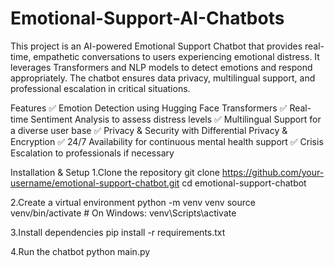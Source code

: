 # Emotional-Support-AI-Chatbots

This project is an AI-powered Emotional Support Chatbot that provides real-time, empathetic conversations to users experiencing emotional distress. It leverages Transformers and NLP models to detect emotions and respond appropriately. The chatbot ensures data privacy, multilingual support, and professional escalation in critical situations.

Features
✅ Emotion Detection using Hugging Face Transformers
✅ Real-time Sentiment Analysis to assess distress levels
✅ Multilingual Support for a diverse user base
✅ Privacy & Security with Differential Privacy & Encryption
✅ 24/7 Availability for continuous mental health support
✅ Crisis Escalation to professionals if necessary

Installation & Setup
1.Clone the repository
git clone https://github.com/your-username/emotional-support-chatbot.git
cd emotional-support-chatbot

2.Create a virtual environment
python -m venv venv
source venv/bin/activate  # On Windows: venv\Scripts\activate

3.Install dependencies
pip install -r requirements.txt

4.Run the chatbot
python main.py



 
